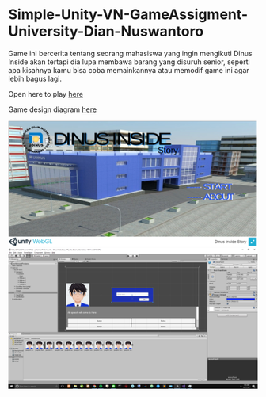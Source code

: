 # Simple-Unity-VN-GameAssigment-University-Dian-Nuswantoro
Game ini bercerita tentang seorang mahasiswa yang ingin mengikuti Dinus Inside akan tertapi dia lupa membawa barang yang disuruh senior, seperti apa kisahnya kamu bisa coba memainkannya atau memodif game ini agar lebih bagus lagi.

Open here to play [here](https://dinusinsidestory.000webhostapp.com/)

Game design diagram [here](https://dinusinsidestory.000webhostapp.com/GDD.htm)

![alt text](https://github.com/ibidathoillah/Simple-Unity-VN-GameAssigment-University-Dian-Nuswantoro/raw/master/screenshot/game1.png)
![alt text](https://github.com/ibidathoillah/Simple-Unity-VN-GameAssigment-University-Dian-Nuswantoro/raw/master/screenshot/game2.png)

